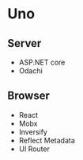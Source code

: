 # Uno

## Server

- ASP.NET core
- Odachi

## Browser

- React
- Mobx
- Inversify
- Reflect Metadata
- UI Router
